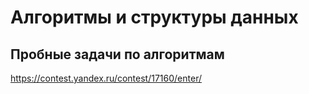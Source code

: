 # Алгоритмы и структуры данных

## Пробные задачи по алгоритмам
https://contest.yandex.ru/contest/17160/enter/

